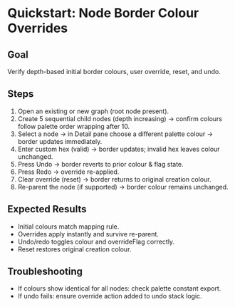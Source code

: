 # Quickstart: Node Border Colour Overrides

## Goal
Verify depth-based initial border colours, user override, reset, and undo.

## Steps
1. Open an existing or new graph (root node present).
2. Create 5 sequential child nodes (depth increasing) → confirm colours follow palette order wrapping after 10.
3. Select a node → in Detail pane choose a different palette colour → border updates immediately.
4. Enter custom hex (valid) → border updates; invalid hex leaves colour unchanged.
5. Press Undo → border reverts to prior colour & flag state.
6. Press Redo → override re-applied.
7. Clear override (reset) → border returns to original creation colour.
8. Re-parent the node (if supported) → border colour remains unchanged.

## Expected Results
- Initial colours match mapping rule.
- Overrides apply instantly and survive re-parent.
- Undo/redo toggles colour and overrideFlag correctly.
- Reset restores original creation colour.

## Troubleshooting
- If colours show identical for all nodes: check palette constant export.
- If undo fails: ensure override action added to undo stack logic.
